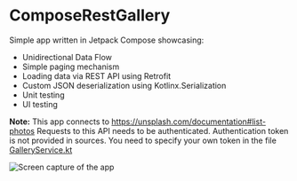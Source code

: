 # ComposeRestGallery

Simple app written in Jetpack Compose showcasing:

* Unidirectional Data Flow
* Simple paging mechanism
* Loading data via REST API using Retrofit
* Custom JSON deserialization using Kotlinx.Serialization
* Unit testing
* UI testing

**Note:**
This app connects to https://unsplash.com/documentation#list-photos
Requests to this API needs to be authenticated. Authentication token is not provided in sources.
You need to specify your own token in the file 
[GalleryService.kt](/app/src/main/java/com/example/composerestgallery/screens/gallery/api/GalleryService.kt)

![Screen capture of the app](/app_capture.gif)
